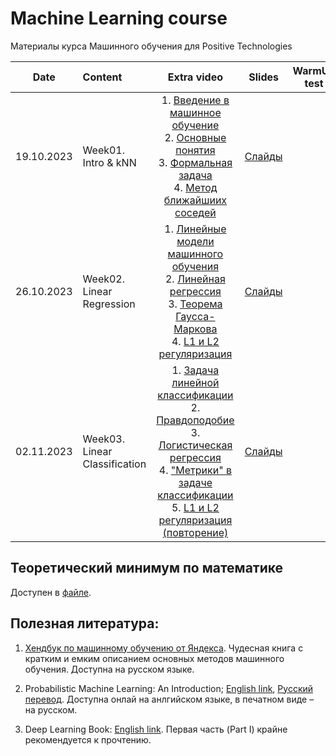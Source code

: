 # Machine Learning course

  

Материалы курса Машинного обучения для Positive Technologies


| Date | Content | Extra video | Slides | WarmUp test | Comments |
|:------:|:-----------------------|:----------------------------:|:------------:|:-----------------------:|:----------------------:|
| 19.10.2023 | Week01. Intro & kNN| 1. [Введение в машинное обучение](https://www.youtube.com/watch?v=4wBEb5AHaXQ)<br>2. [Основные понятия](https://www.youtube.com/watch?v=iOKM50P4_OA)<br>3. [Формальная задача](https://www.youtube.com/watch?v=zKBv_7ifIpY)<br>4. [Метод ближайшиих соседей](https://www.youtube.com/watch?v=dKRomMplMdA) | [Слайды](week0_01_intro/lect001_knn_intro.pdf) | | | | 
| 26.10.2023 | Week02. Linear Regression| 1. [Линейные модели машинного обучения](https://www.youtube.com/watch?v=mRgPp_BeODQ)<br>2. [Линейная регрессия](https://www.youtube.com/watch?v=opdB7ePcPHU)<br>3. [Теорема Гаусса-Маркова](https://www.youtube.com/watch?v=C5MkZVEHoII)<br>4. [L1 и L2 регуляризация](https://www.youtube.com/watch?v=P0RQyTO0V58) | [Слайды](week0_02_linear_reg/lect002_linear_regression.pdf) | | | |
| 02.11.2023 | Week03. Linear Classification| 1. [Задача линейной классификации](https://www.youtube.com/watch?v=AfeEdzrL29Q)<br>2. [Правдоподобие](https://www.youtube.com/watch?v=anOGnv5OQhI)<br>3. [Логистическая регрессия](https://www.youtube.com/watch?v=UTkg0wa9lE4)<br>4. ["Метрики" в задаче классификации](https://www.youtube.com/watch?v=c8NICoKvRQk)<br>5. [L1 и L2 регуляризация (повторение)](https://www.youtube.com/watch?v=P0RQyTO0V58) | [Слайды](week0_03_linear_classification/lect003_linear_clf.pdf) |  | Полезные ссылки:<br>1. [Статья о линейных моделях из курса ODS](https://habr.com/ru/companies/ods/articles/323890/)<br>2. [Глава ML хендбука по линейным моделям](https://academy.yandex.ru/handbook/ml/article/linear-models)<br>3. [Текстовая версия лекций К. В. Воронцова (теоретическая)](http://www.ccas.ru/voron/download/Regression.pdf) |


## Теоретический минимум по математике

Доступен в [файле](./prerequisites.md).

  

## Полезная литература:

1. [Хендбук по машинному обучению от Яндекса](https://academy.yandex.ru/dataschool/book). Чудесная книга с кратким и емким описанием основных методов машинного обучения. Доступна на русском языке.

2. Probabilistic Machine Learning: An Introduction; [English link](https://probml.github.io/pml-book/book1.html), [Русский перевод](https://dmkpress.com/catalog/computer/data/978-5-93700-119-1/). Доступна онлай на анлгийском языке, в печатном виде – на русском.

3. Deep Learning Book: [English link](https://www.deeplearningbook.org/). Первая часть (Part I) крайне рекомендуется к прочтению.